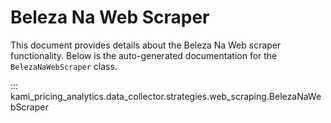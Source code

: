 # Beleza Na Web Scraper

This document provides details about the Beleza Na Web scraper functionality. Below is the auto-generated documentation for the `BelezaNaWebScraper` class.

::: kami_pricing_analytics.data_collector.strategies.web_scraping.BelezaNaWebScraper
